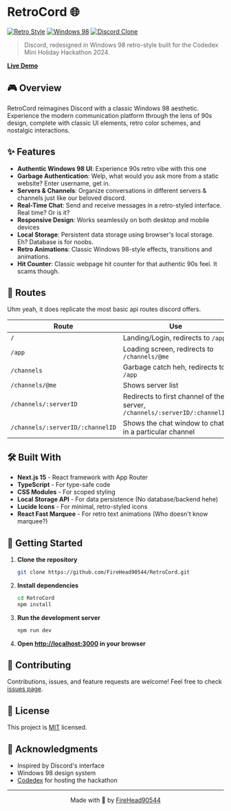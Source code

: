 # RetroCord 🌐

[![Retro Style](https://img.shields.io/badge/Style-90s/Retro-red.svg)](https://github.com/FireHead90544/RetroCord)
[![Windows 98](https://img.shields.io/badge/Theme-Windows%2098-blue.svg)](https://github.com/FireHead90544/RetroCord)
[![Discord Clone](https://img.shields.io/badge/Clone-Discord-purple.svg)](https://github.com/FireHead90544/RetroCord)

> Discord, redesigned in Windows 98 retro-style built for the Codedex Mini Holiday Hackathon 2024.

[**Live Demo**](https://yayretrocord.vercel.app/)

## 🎮 Overview

RetroCord reimagines Discord with a classic Windows 98 aesthetic. Experience the modern communication platform through the lens of 90s design, complete with classic UI elements, retro color schemes, and nostalgic interactions.

## ✨ Features

- **Authentic Windows 98 UI**: Experience 90s retro vibe with this one
- **Garbage Authentication**: Welp, what would you ask more from a static website? Enter username, get in.
- **Servers & Channels**: Organize conversations in different servers & channels just like our beloved discord.
- **Real-Time Chat**: Send and receive messages in a retro-styled interface. Real time? Or is it?
- **Responsive Design**: Works seamlessly on both desktop and mobile devices
- **Local Storage**: Persistent data storage using browser's local storage. Eh? Database is for noobs.
- **Retro Animations**: Classic Windows 98-style effects, transitions and animations.
- **Hit Counter**: Classic webpage hit counter for that authentic 90s feel. It scams though.

## 🌌 Routes

Uhm yeah, it does replicate the most basic api routes discord offers.

| Route                            | Use                                                                        |
|----------------------------------|----------------------------------------------------------------------------|
| `/`                              | Landing/Login, redirects to `/app`                                         |
| `/app`                           | Loading screen, redirects to `/channels/@me`                               |
| `/channels`                      | Garbage catch heh, redirects to `/app`                                     |
| `/channels/@me`                  | Shows server list                                                          |
| `/channels/:serverID`            | Redirects to first channel of the server, `/channels/:serverID/:channelID` |
| `/channels/:serverID/:channelID` | Shows the chat window to chat in a particular channel                      |

## 🛠️ Built With

- **Next.js 15** - React framework with App Router
- **TypeScript** - For type-safe code
- **CSS Modules** - For scoped styling
- **Local Storage API** - For data persistence (No database/backend hehe)
- **Lucide Icons** - For minimal, retro-styled icons
- **React Fast Marquee** - For retro text animations (Who doesn't know marquee?)

## 🚀 Getting Started

1. **Clone the repository**
   ```bash
   git clone https://github.com/FireHead90544/RetroCord.git
   ```

2. **Install dependencies**
   ```bash
   cd RetroCord
   npm install
   ```

3. **Run the development server**
   ```bash
   npm run dev
   ```

4. **Open [http://localhost:3000](http://localhost:3000) in your browser**

## 🤝 Contributing

Contributions, issues, and feature requests are welcome! Feel free to check [issues page](https://github.com/FireHead90544/RetroCord/issues).

## 📝 License

This project is [MIT](LICENSE) licensed.

## 🙏 Acknowledgments

- Inspired by Discord's interface
- Windows 98 design system
- [Codedex](https://codedex.io) for hosting the hackathon

---

<p align="center">Made with 💜 by <a href="https://github.com/FireHead90544">FireHead90544</a></p>
